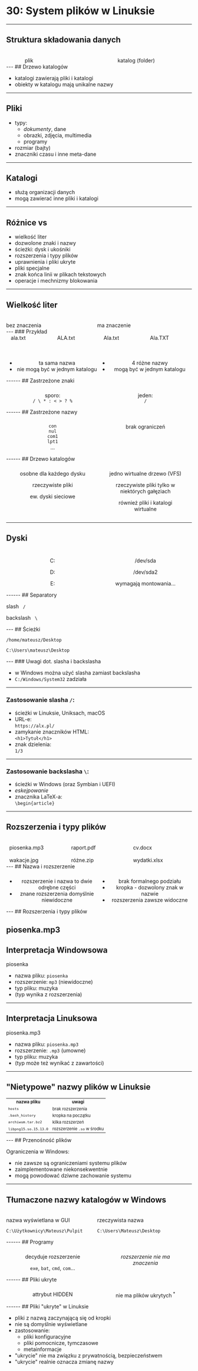 # 30: System plików w Linuksie
------
## Struktura składowania danych

<div style='display: flex; justify-content: space-around;'>
<div style='width: 30%' class=fragment>
  <i class='fa fa-file'></i><br>
  plik
</div>
<div style='width: 30%' class=fragment>
  <i class='fa fa-folder'></i><br>
  katalog (folder)
</div>
</div>
---
<!-- .slide: data-autofragments -->
## Drzewo katalogów

- katalogi zawierają pliki i katalogi
- obiekty w katalogu mają unikalne nazwy
---
<!-- .slide: data-autofragments -->
## Pliki

- typy:
  - *dokumenty*, dane
  - obrazki, zdjęcia, multimedia
  - programy
- rozmiar (bajty)
- znaczniki czasu i inne meta-dane
---
<!-- .slide: data-autofragments -->
## Katalogi

- służą organizacji danych
- mogą zawierać inne pliki i katalogi
------
<!-- .slide: data-autofragments -->
<!-- .slide: data-background="#eee" -->
## Różnice <i class='fab fa-linux'></i> vs <i class='fab fa-windows'></i>

- wielkość liter
- dozwolone znaki i nazwy
- ścieżki: dysk i ukośniki
- rozszerzenia i typy plików
- uprawnienia i pliki ukryte
- pliki specjalne
- znak końca linii w plikach tekstowych
- operacje i mechnizmy blokowania
------
<!-- .slide: data-autofragments -->
<!-- .slide: data-background="#eee" -->
## Wielkość liter

<div style='display: flex'>
<div style='width: 49%' class=fragment>
  <i class='fab fa-windows fa-3x'></i><br>
  bez znaczenia
</div>
<div style='width: 49%' class=fragment>
  <i class='fab fa-linux fa-3x'></i><br>
  ma znaczenie
</div>
</div>
---
<!-- .slide: data-autofragments -->
<!-- .slide: data-background="#eee" -->
### Przykład

<div style='display: flex; justify-content: space-around; padding-bottom: 2em;'>
<div style='width: 20%' class=fragment>
<i class='fa fa-file'></i> ala.txt
</div>
<div style='width: 20%' class=fragment>
<i class='fa fa-file'></i> ALA.txt
</div>
<div style='width: 20%' class=fragment>
<i class='fa fa-file'></i> Ala.txt
</div>
<div style='width: 20%' class=fragment>
<i class='fa fa-file'></i> Ala.TXT
</div>
</div>

<div style='display: flex; justify-content: space-around;'>
<div style='width: 49%; text-align: center'>
  <h3 class='fragment fab fa-windows'></h3>
  <ul>
  <li>ta sama nazwa</li>
  <li>nie mogą być w jednym katalogu</li>
  </ul>
</div>
<div style='width: 49%; text-align: center;'>
  <h3 class='fragment fab fa-linux'></i></h3>
  <ul>
  <li>4 różne nazwy</li>
  <li>mogą być w jednym katalogu</li>
  </ul>
</div>
</div>
------
<!-- .slide: data-autofragments -->
<!-- .slide: data-background="#eee" -->
## Zastrzeżone znaki

<div style='display: flex; justify-content: space-around;'>
<div style='width: 40%; text-align: center'>
  <h3 class='fragment fab fa-windows fa-3x'></h3>
  <p>sporo:<br> <code>/ \ * : < > ? %</code></p>
</div>
<div style='width: 40%; text-align: center;'>
  <h3 class='fragment fab fa-linux fa-3x'></i></h3>
  <p>jeden:<br> <code>/</code></p>
</div>
</div>
------
<!-- .slide: data-autofragments -->
<!-- .slide: data-background="#eee" -->
## Zastrzeżone nazwy

<div style='display: flex; justify-content: space-around;'>
<div style='width: 40%; text-align: center'>
  <h3 class='fragment fab fa-windows fa-3x'></h3>
  <p>
  <code>con</code><br>
  <code>nul</code><br>
  <code>com1</code><br>
  <code>lpt1</code><br>
  ...
  </p>
</div>
<div style='width: 40%; text-align: center;'>
  <h3 class='fragment fab fa-linux fa-3x'></i></h3>
  <p>brak ograniczeń</p>
</div>
</div>
------
<!-- .slide: data-autofragments -->
<!-- .slide: data-background="#eee" -->
## Drzewo katalogów

<div style='display: flex; justify-content: space-around;'>
<div style='width: 40%; text-align: center'>
  <h3 class='fragment fab fa-windows'></h3>
  <p>osobne dla każdego dysku</p>
  <p>rzeczywiste pliki</p>
  <p>ew. dyski sieciowe</p>
</div>
<div style='width: 40%; text-align: center;'>
  <h3 class='fragment fab fa-linux'></i></h3>
  <p>jedno wirtualne drzewo (VFS)</p>
  <p>rzeczywiste pliki tylko w niektórych gałęziach</p>
  <p>również pliki i katalogi wirtualne</p>
</div>
</div>

------
<!-- .slide: data-autofragments -->
<!-- .slide: data-background="#eee" -->
## Dyski

<div style='display: flex; justify-content: space-around;'>
<div style='width: 40%; text-align: center'>
  <h3 class='fragment fab fa-windows'></h3>
  <p><i class='fa fa-hdd'></i> C:</p>
  <p><i class='fa fa-hdd'></i> D:</p>
  <p><i class='fa fa-hdd'></i> E:</p>
</div>
<div style='width: 40%; text-align: center;'>
  <h3 class='fragment fab fa-linux'></i></h3>
  <p><i class='fa fa-hdd'></i> /dev/sda</p>
  <p><i class='fa fa-hdd'></i> /dev/sda2</p>
  <p>wymagają montowania...</p>
</div>
</div>
------
<!-- .slide: data-autofragments -->
<!-- .slide: data-background="#eee" -->
## Separatory

<p><i class='fab fa-linux'></i> slash <code> / </code></p>
<p><i class='fab fa-windows'></i> backslash <code> \ </code></p>
---
<!-- .slide: data-autofragments -->
<!-- .slide: data-background="#eee" -->
## Ścieżki

<p><i class='fab fa-linux'></i> <code>/home/mateusz/Desktop</code></p>
<p><i class='fab fa-windows'></i> <code>C:\Users\mateusz\Desktop</code></p>
---
<!-- .slide: data-autofragments -->
### Uwagi dot. slasha i backslasha

- w Windows można użyć slasha zamiast backslasha
- `C:/Windows/System32` zadziała
---
<!-- .slide: data-autofragments -->
### Zastosowanie slasha `/`:

- ścieżki w Linuksie, Uniksach, macOS
- URL-e:  
  `https://alx.pl/`
- zamykanie znaczników HTML:  
  `<h1>Tytuł</h1>`
- znak dzielenia:  
  `1/3`
---
<!-- .slide: data-autofragments -->
### Zastosowanie backslasha `\`:

- ścieżki w Windows (oraz Symbian i UEFI)
- *eskejpowanie*
- znacznika LaTeX-a:  
  `\begin{article}`
------
<!-- .slide: data-autofragments -->
## Rozszerzenia i typy plików

<div style='display: flex; justify-content: space-around; flex-wrap: wrap;'>
<div style='width: 30%' class=fragment>
<i class='fa fa-file-audio'></i><br>piosenka.mp3
</div>
<div style='width: 30%' class=fragment>
<i class='fa fa-file-pdf'></i><br>raport.pdf
</div>
<div style='width: 30%' class=fragment>
<i class='fa fa-file-word'></i><br>cv.docx
</div>
<div style='width: 30%' class=fragment>
<i class='fa fa-file-image'></i><br>wakacje.jpg
</div>
<div style='width: 30%' class=fragment>
<i class='fa fa-file-archive'></i><br>różne.zip
</div>
<div style='width: 30%' class=fragment>
<i class='fa fa-file-excel'></i><br>wydatki.xlsx
</div>
</div>
---
<!-- .slide: data-autofragments -->
<!-- .slide: data-background="#eee" -->
## Nazwa i rozszerzenie

<div style='display: flex; justify-content: space-around;'>
<div style='width: 49%; text-align: center'>
  <h3 class='fragment fab fa-windows'></h3>
  <ul>
  <li>rozszerzenie i nazwa to dwie odrębne części</li>
  <li>znane rozszerzenia domyślnie niewidoczne</li>
  </ul>
</div>
<div style='width: 49%; text-align: center;'>
  <h3 class='fragment fab fa-linux'></i></h3>
  <ul>
  <li>brak formalnego podziału</li>
  <li>kropka - dozwolony znak w nazwie</li>
  <li>rozszerzenia zawsze widoczne</li>
  </ul>
</div>
</div>
---
<!-- .slide: data-autofragments -->
<!-- .slide: data-background="#eee" -->
## Rozszerzenia i typy plików

<i class='fa fa-file-audio'></i> piosenka.mp3
---
<!-- .slide: data-autofragments -->
<!-- .slide: data-background="#eee" -->
## Interpretacja Windowsowa

<i class='fa fa-file-audio'></i> piosenka

- nazwa pliku: `piosenka`
- rozszerzenie: `mp3` (niewidoczne)
- typ pliku: muzyka
- (typ wynika z rozszerzenia)
---
<!-- .slide: data-autofragments -->
<!-- .slide: data-background="#eee" -->
## Interpretacja Linuksowa

<i class='fa fa-file-audio'></i> piosenka.mp3

- nazwa pliku: `piosenka.mp3`
- rozszerzenie: `.mp3` (umowne)
- typ pliku: muzyka
- (typ może też wynikać z zawartości)
---
<!-- .slide: data-autofragments -->
<!-- .slide: data-background="#eee" -->
## "Nietypowe" nazwy plików w Linuksie

<table style='font-size: 0.8em;'>
<tr>
<th>nazwa pliku</th>
<th>uwagi</th>
</tr>
<tr>
<td><i class='fa fa-file'></i> <code>hosts</code></td>
<td>brak rozszerzenia</td>
</tr>
<tr>
<td><i class='fa fa-file'></i> <code>.bash_history</code></td>
<td>kropka na początku</td>
</tr>
<tr>
<td><i class='fa fa-file'></i> <code>archiwum.tar.bz2</code></td>
<td>kilka rozszerzeń</td>
</tr>
<tr>
<td><i class='fa fa-file'></i> <code>libpng15.so.15.13.0</code></td>
<td>rozszerzenie <code>.so</code> w środku</td>
</tr>
</table>
---
<!-- .slide: data-autofragments -->
## Przenośność plików

Ograniczenia w Windows:
- nie zawsze są ograniczeniami systemu plików
- zaimplementowane niekonsekwentnie
- mogą powodować dziwne zachowanie systemu
---
<!-- .slide: data-autofragments -->
## Tłumaczone nazwy katalogów w Windows

<div style='display: flex'>
<div style='width: 49%' class=fragment>
  <i class='fa fa-folder fa-2x'></i><br>
  nazwa wyświetlana w GUI

  `C:\Użytkownicy\Mateusz\Pulpit`
</div>

<div style='width: 49%' class=fragment>
  <i class='fa fa-terminal fa-2x'></i><br>
  rzeczywista nazwa  

  `C:\Users\Mateusz\Desktop`
</div>
</div>
------
## Programy

<div style='display: flex; justify-content: space-around;'>
<div style='width: 40%; text-align: center' class=fragment>
  <h3 class='fab fa-windows fa-3x'></h3>
  <p>decyduje rozszerzenie</p>
  <p>
  <code>exe</code>, <code>bat</code>, <code>cmd</code>, <code>com</code>...
  </p>
</div>
<div style='width: 40%; text-align: center;' class=fragment>
  <h3 class='fab fa-linux fa-3x'></i></h3>
  <p><i>rozszerzenie nie ma znaczenia</i></p>
</div>
</div>
------
## Pliki ukryte

<div style='display: flex; justify-content: space-around;'>
<div style='width: 40%; text-align: center' class=fragment>
  <h3 class='fab fa-windows fa-3x'></h3>
  <p>attrybut HIDDEN</p>
</div>
<div style='width: 40%; text-align: center;' class=fragment>
  <h3 class='fab fa-linux fa-3x'></i></h3>
  <p>nie ma plików ukrytych<sup> * </sup></p>
</div>
</div>
------
<!-- .slide: data-autofragments -->
## Pliki "ukryte" w Linuksie

* pliki z nazwą zaczynającą się od kropki
* nie są domyślnie wyświetlane
* zastosowanie:
  - pliki konfiguracyjne
  - pliki pomocnicze, tymczasowe
  - metainformacje
* "ukrycie" nie ma związku z prywatnością, bezpieczeństwem
* "ukrycie" realnie oznacza zmianę nazwy

